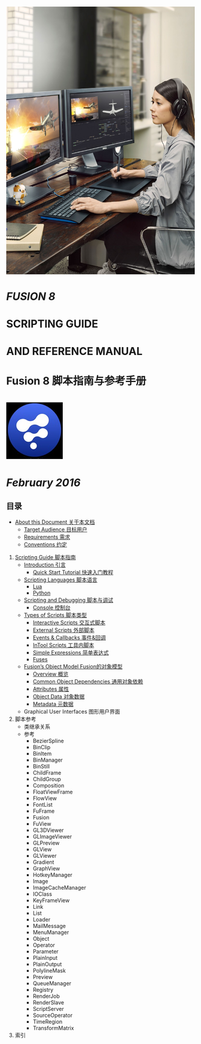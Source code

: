 ![cover](images/cover.jpg)

# *FUSION 8*

# SCRIPTING GUIDE

# AND REFERENCE MANUAL

# Fusion 8 脚本指南与参考手册

# ![icon](images/icon.jpg)

# *February 2016*

<div STYLE="page-break-after: always;"></div>

## 目录

- [About this Document 关于本文档](About%20this%20Document.md)
  - [Target Audience 目标用户](About%20this%20Document.md/#target-audience目标用户)
  - [Requirements 需求](About%20this%20Document.md/#requirements-需求)
  - [Conventions 约定](About%20this%20Document.md/#conventions-约定)

1. [Scripting Guide 脚本指南](Scripting%20Guide/README.md)
   - [Introduction 引言](Scripting%20Guide/Introduction.md)
     - [Quick Start Tutorial 快速入门教程](Scripting%20Guide/Introduction.md#quick-start-tutorial-快速入门教程)
   - [Scripting Languages 脚本语言](Scripting%20Guide/Scripting%20Languages.md)
     - [Lua](Scripting%20Guide/Scripting%20Languages.md/#lua)
     - [Python](Scripting%20Guide/Scripting%20Languages.md/#python)
   - [Scripting and Debugging 脚本与调试](Scripting%20Guide/Scripting%20and%20Debugging.md)
     - [Console 控制台](Scripting%20Guide/Scripting%20and%20Debugging.md#console)
   - [Types of Scripts 脚本类型](Scripting%20Guide/Types%20of%20Scripts.md)
     - [Interactive Scripts 交互式脚本](Scripting%20Guide/Types%20of%20Scripts.md#interactive-scripts-交互式脚本)
     - [External Scripts 外部脚本](Scripting%20Guide/Types%20of%20Scripts.md#external-scripts-外部脚本)
     - [Events & Callbacks 事件&回调](Scripting%20Guide/Types%20of%20Scripts.md#events-%26-callbacks-事件%26回调)
     - [InTool Scripts 工具内脚本](Scripting%20Guide/Types%20of%20Scripts.md#inTool-scripts-工具内脚本)
     - [Simple Expressions 简单表达式](Scripting%20Guide/Types%20of%20Scripts.md#simple-expressions-简单表达式)
     - [Fuses](Scripting%20Guide/Types%20of%20Scripts.md#fuses)
   - [Fusion’s Object Model Fusion的对象模型](Scripting%20Guide/Fusion's%20Object%20Model.md)
     - [Overview 概览](Scripting%20Guide/Fusion's%20Object%20Model.md#overview-概览)
     - [Common Object Dependencies 通用对象依赖](Scripting%20Guide/Fusion's%20Object%20Model.md#common-object-dependencies-通用对象依赖)
     - [Attributes 属性](Scripting%20Guide/Fusion's%20Object%20Model.md#attributes-属性)
     - [Object Data 对象数据](Scripting%20Guide/Fusion's%20Object%20Model.md#object-Data-对象数据)
     - [Metadata 元数据](Scripting%20Guide/Fusion's%20Object%20Model.md#metadata-元数据)
   - Graphical User Interfaces 图形用户界面
2. 脚本参考
   - 类继承关系
   - 参考
     - BezierSpline
     - BinClip
     - BinItem
     - BinManager
     - BinStill
     - ChildFrame
     - ChildGroup
     - Composition
     - FloatViewFrame
     - FlowView
     - FontList
     - FuFrame
     - Fusion
     - FuView
     - GL3DViewer
     - GLImageViewer
     - GLPreview
     - GLView
     - GLViewer
     - Gradient
     - GraphView
     - HotkeyManager
     - Image
     - ImageCacheManager
     - IOClass
     - KeyFrameView
     - Link
     - List
     - Loader
     - MailMessage
     - MenuManager
     - Object
     - Operator
     - Parameter
     - PlainInput
     - PlainOutput
     - PolylineMask
     - Preview
     - QueueManager
     - Registry
     - RenderJob
     - RenderSlave
     - ScriptServer
     - SourceOperator
     - TimeRegion
     - TransformMatrix
3. 索引
